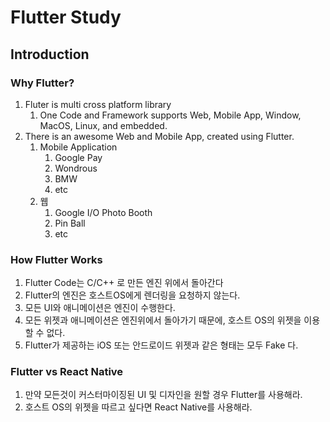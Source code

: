 # Flutter Study
## Introduction
### Why Flutter?
1. Fluter is multi cross platform library
	1. One Code and Framework supports Web, Mobile App, Window, MacOS, Linux, and embedded.
2. There is an awesome Web and Mobile App, created using Flutter.
	1. Mobile Application
		1. Google Pay
		2. Wondrous
		3. BMW
		4. etc
	2. 웹
		1. Google I/O Photo Booth
		2. Pin Ball
		3. etc
### How Flutter Works
1. Flutter Code는 C/C++ 로 만든 엔진 위에서 돌아간다
2. Flutter의 엔진은 호스트OS에게 렌더링을 요청하지 않는다.
3. 모든 UI와 애니메이션은 엔진이 수행한다.
4. 모든 위젯과 애니메이션은 엔진위에서 돌아가기 때문에, 호스트 OS의 위젯을 이용할 수 없다.
5. Flutter가 제공하는 iOS 또는 안드로이드 위젯과 같은 형태는 모두 Fake 다.
### Flutter vs React Native
1. 만약 모든것이 커스터마이징된 UI 및 디자인을 원할 경우 Flutter를 사용해라.
2. 호스트 OS의 위젯을 따르고 싶다면 React Native를 사용해라.

